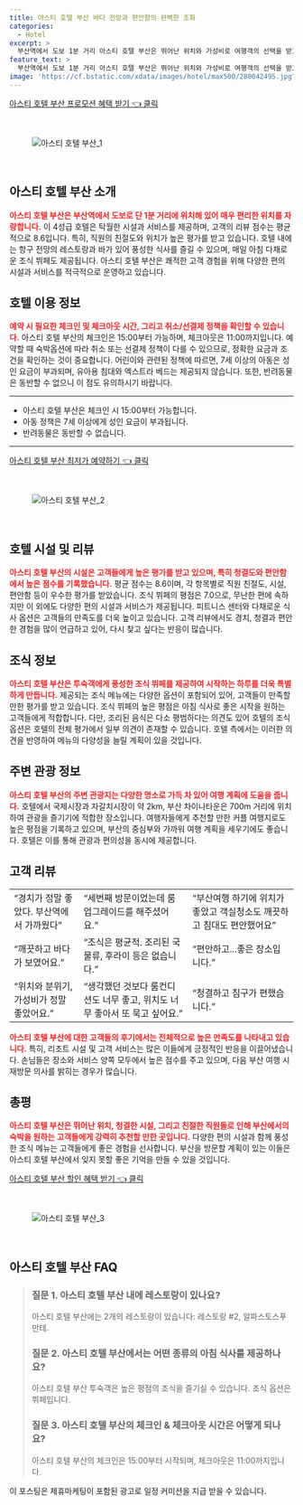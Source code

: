```yaml
---
title: 아스티 호텔 부산 바다 전망과 편안함의 완벽한 조화
categories:
  - Hotel
excerpt: >
  부산역에서 도보 1분 거리 아스티 호텔 부산은 뛰어난 위치와 가성비로 여행객의 선택을 받고 있습니다. 청결과 친절도가 높은 이곳에서 항구 전망과 맛있는 조식을 즐기며 편안한 휴식을 경험해보세요!
feature_text: >
  부산역에서 도보 1분 거리 아스티 호텔 부산은 뛰어난 위치와 가성비로 여행객의 선택을 받고 있습니다. 청결과 친절도가 높은 이곳에서 항구 전망과 맛있는 조식을 즐기며 편안한 휴식을 경험해보세요!
image: 'https://cf.bstatic.com/xdata/images/hotel/max500/280042495.jpg?k=c5b4bb2734d6040293c1c2cc9d1adb6d4b6a917207f752957d623765a96a1ec6&o=&hp=1'
---
```


<p><a class="modoo-button" href="https://tinyurl.com/284rny7u" rel="nofollow noopener">아스티 호텔 부산 프로모션 혜택 받기 👈 클릭</a></p><br/>
<figure class="image"><img alt="아스티 호텔 부산_1" src="https://cf.bstatic.com/xdata/images/hotel/max1024x768/202495489.jpg?k=1dea687752587eb82c5080d49c94a8656ba27a729e439cf062e011cb63bc867b&amp;o=&amp;hp=1"/></figure><br/>

<h2 id="아스티_호텔_부산_소개">아스티 호텔 부산 소개</h2>
<p><b><span style="color: #ee2323;">아스티 호텔 부산은 부산역에서 도보로 단 1분 거리에 위치해 있어 매우 편리한 위치를 자랑합니다.</span></b> 이 4성급 호텔은 탁월한 시설과 서비스를 제공하며, 고객의 리뷰 점수는 평균적으로 8.6입니다. 특히, 직원의 친절도와 위치가 높은 평가를 받고 있습니다. 호텔 내에는 항구 전망의 레스토랑과 바가 있어 풍성한 식사를 즐길 수 있으며, 매일 아침 다채로운 조식 뷔페도 제공됩니다. 아스티 호텔 부산은 쾌적한 고객 경험을 위해 다양한 편의 시설과 서비스를 적극적으로 운영하고 있습니다.</p>
<h2 id="호텔_이용_정보">호텔 이용 정보</h2>
<p><b><span style="color: #ee2323;">예약 시 필요한 체크인 및 체크아웃 시간, 그리고 취소/선결제 정책을 확인할 수 있습니다.</span></b> 아스티 호텔 부산의 체크인은 15:00부터 가능하며, 체크아웃은 11:00까지입니다. 예약할 때 숙박옵션에 따라 취소 또는 선결제 정책이 다를 수 있으므로, 정확한 요금과 조건을 확인하는 것이 중요합니다. 어린이와 관련된 정책에 따르면, 7세 이상의 아동은 성인 요금이 부과되며, 유아용 침대와 엑스트라 베드는 제공되지 않습니다. 또한, 반려동물은 동반할 수 없으니 이 점도 유의하시기 바랍니다.</p>
<hr/>
<ul>
<li>아스티 호텔 부산은 체크인 시 15:00부터 가능합니다.</li>
<li>아동 정책은 7세 이상에게 성인 요금이 부과됩니다.</li>
<li>반려동물은 동반할 수 없습니다.</li>
</ul>
<hr/>
<p><a class="modoo-button" href="https://tinyurl.com/284rny7u" rel="nofollow noopener">아스티 호텔 부산 최저가 예약하기 👈 클릭</a></p><br/>
<figure class="image"><img alt="아스티 호텔 부산_2" src="https://cf.bstatic.com/xdata/images/hotel/max500/280042495.jpg?k=c5b4bb2734d6040293c1c2cc9d1adb6d4b6a917207f752957d623765a96a1ec6&amp;o=&amp;hp=1"/></figure><br/>
<h2 id="호텔_시설_리뷰">호텔 시설 및 리뷰</h2>
<p><b><span style="color: #ee2323;">아스티 호텔 부산의 시설은 고객들에게 높은 평가를 받고 있으며, 특히 청결도와 편안함에서 높은 점수를 기록했습니다.</span></b> 평균 점수는 8.6이며, 각 항목별로 직원 친절도, 시설, 편안함 등이 우수한 평가를 받았습니다. 조식 뷔페의 평점은 7.0으로, 무난한 편에 속하지만 이 외에도 다양한 편의 시설과 서비스가 제공됩니다. 피트니스 센터와 다채로운 식사 옵션은 고객들의 만족도를 더욱 높이고 있습니다. 고객 리뷰에서도 경치, 청결과 편안한 경험을 많이 언급하고 있어, 다시 찾고 싶다는 반응이 많습니다.</p>
<h2 id="조식_정보">조식 정보</h2>
<p><b><span style="color: #ee2323;">아스티 호텔 부산은 투숙객에게 풍성한 조식 뷔페를 제공하여 시작하는 하루를 더욱 특별하게 만듭니다.</span></b> 제공되는 조식 메뉴에는 다양한 옵션이 포함되어 있어, 고객들이 만족할 만한 평가를 받고 있습니다. 조식 뷔페의 높은 평점은 아침 식사로 좋은 시작을 원하는 고객들에게 적합합니다. 다만, 조리된 음식은 다소 평범하다는 의견도 있어 호텔의 조식 옵션은 호텔의 전체 평가에서 일부 의견이 존재할 수 있습니다. 호텔 측에서는 이러한 의견을 반영하여 메뉴의 다양성을 늘릴 계획이 있을 것입니다.</p>
<h2 id="주변_관광_정보">주변 관광 정보</h2>
<p><b><span style="color: #ee2323;">아스티 호텔 부산의 주변 관광지는 다양한 명소로 가득 차 있어 여행 계획에 도움을 줍니다.</span></b> 호텔에서 국제시장과 자갈치시장이 약 2km, 부산 차이나타운은 700m 거리에 위치하여 관광을 즐기기에 적합한 장소입니다. 여행자들에게 추천할 만한 커플 여행지로도 높은 평점을 기록하고 있으며, 부산의 중심부와 가까워 여행 계획을 세우기에도 좋습니다. 호텔은 이를 통해 관광과 편의성을 동시에 제공합니다.</p>
<h2 id="고객리뷰">고객 리뷰</h2>
<table>
<tr>
<td>“경치가 정말 좋았다. 부산역에서 가까웠다”</td>
<td>“세번째 방문이었는데 룸업그레이드를 해주셨어요.”</td>
<td>“부산여행 하기에 위치가 좋았고 객실청소도 깨끗하고 침대도 편안했어요”</td>
</tr>
<tr>
<td>“깨끗하고 바다가 보였어요.”</td>
<td>“조식은 평균적. 조리된 국물류, 후라이 등은 없습니다.”</td>
<td>“편안하고...좋은 장소입니다.”</td>
</tr>
<tr>
<td>“위치와 분위기, 가성비가 정말 좋았어요.”</td>
<td>“생각했던 것보다 룸컨디션도 너무 좋고, 위치도 너무 좋아서 또 묵고 싶어요.”</td>
<td>“청결하고 침구가 편했습니다.”</td>
</tr>
</table>
<p><b><span style="color: #ee2323;">아스티 호텔 부산에 대한 고객들의 후기에서는 전체적으로 높은 만족도를 나타내고 있습니다.</span></b> 특히, 리조트 시설 및 고객 서비스는 많은 이들에게 긍정적인 반응을 이끌어냈습니다. 손님들은 장소와 서비스 양쪽 모두에서 높은 점수를 주고 있으며, 다음 부산 여행 시 재방문 의사를 밝히는 경우가 많습니다.</p>
<h2 id="총평">총평</h2>
<p><b><span style="color: #ee2323;">아스티 호텔 부산은 뛰어난 위치, 청결한 시설, 그리고 친절한 직원들로 인해 부산에서의 숙박을 원하는 고객들에게 강력히 추천할 만한 곳입니다.</span></b> 다양한 편의 시설과 함께 풍성한 조식 메뉴는 고객들에게 좋은 경험을 선사합니다. 부산을 방문할 계획이 있는 이들은 아스티 호텔 부산에서 잊지 못할 좋은 기억을 만들 수 있을 것입니다.</p>

<p><a class="modoo-button" href="https://tinyurl.com/284rny7u" rel="nofollow noopener">아스티 호텔 부산 할인 혜택 받기 👈 클릭</a></p><br>

<figure class="image"><img src="https://cf.bstatic.com/xdata/images/hotel/max500/280042454.jpg?k=12dee18898bd68269efccffd28dd314772e4c12cb4bf0a017d93a5975d364b71&o=&hp=1" alt="아스티 호텔 부산_3"></figure><br>
<h2 id="아스티 호텔 부산_FAQ">아스티 호텔 부산 FAQ</h2>
<div itemscope="" itemtype="https://schema.org/FAQPage"> 
<blockquote> 
<div itemscope="" itemprop="mainEntity" itemtype="https://schema.org/Question"> 
<h3 id="질문_1" itemprop="name">질문 1. 아스티 호텔 부산 내에 레스토랑이 있나요?</h3> 
<div itemscope="" itemprop="acceptedAnswer" itemtype="https://schema.org/Answer"> 
<span itemprop="text"> 
<p>아스티 호텔 부산에는 2개의 레스토랑이 있습니다: 레스토랑 #2, 알파스토스푸만테.</p> 
</span> 
</div> 
</div> 

<div itemscope="" itemprop="mainEntity" itemtype="https://schema.org/Question"> 
<h3 id="질문_2" itemprop="name">질문 2. 아스티 호텔 부산에서는 어떤 종류의 아침 식사를 제공하나요?</h3> 
<div itemscope="" itemprop="acceptedAnswer" itemtype="https://schema.org/Answer"> 
<span itemprop="text"> 
<p>아스티 호텔 부산 투숙객은 높은 평점의 조식을 즐기실 수 있습니다. 조식 옵션은 뷔페입니다.</p> 
</span> 
</div> 
</div> 

<div itemscope="" itemprop="mainEntity" itemtype="https://schema.org/Question"> 
<h3 id="질문_3" itemprop="name">질문 3. 아스티 호텔 부산의 체크인 & 체크아웃 시간은 어떻게 되나요?</h3> 
<div itemscope="" itemprop="acceptedAnswer" itemtype="https://schema.org/Answer"> 
<span itemprop="text"> 
<p>아스티 호텔 부산의 체크인은 15:00부터 시작되며, 체크아웃은 11:00까지입니다.</p> 
</span> 
</div> 
</div> 
</blockquote> 
</div><p>이 포스팅은 제휴마케팅이 포함된 광고로 일정 커미션을 지급 받을 수 있습니다.</p>

